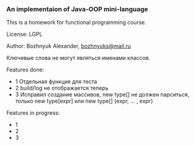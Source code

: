 ### An implementaion of Java-OOP mini-language

This is a homework for functional programming course.

License: LGPL

Author: Bozhnyuk Alexander, bozhnyuks@mail.ru

Ключевые слова не могут являться именами классов. 

Features done:

- 1 Отдельная функция для теста
- 2 build/log не отображается теперь 
- 3 Исправил создание массивов, new type[] не должен парситься, только new type[expr] или new type[] {expr, ... , expr} 

Features in progress:

- 1
- 2
- 3 


